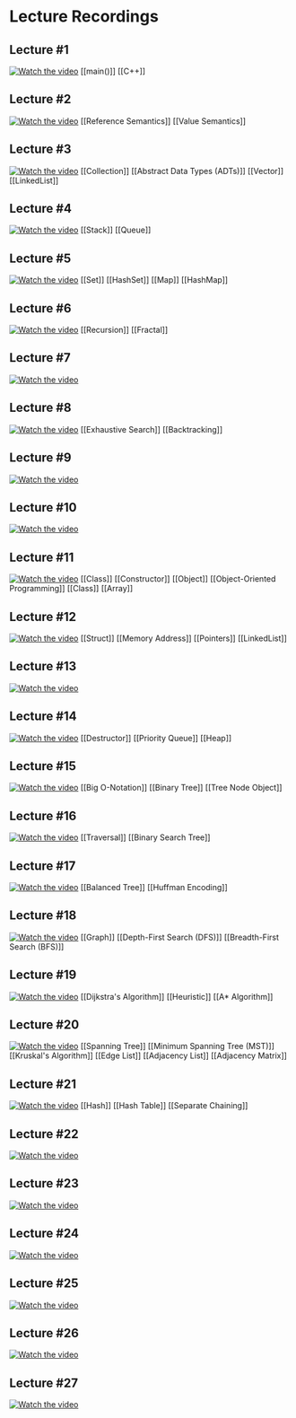 # Lecture Recordings
## Lecture #1

[![Watch the video](https://img.youtube.com/vi/L6lvEkCj7Us/0.jpg)](https://www.youtube.com/watch?v=L6lvEkCj7Us&list=PL-h0BZdG_K4mfItKR5nUChmnuus-q-Tbc)
[[main()]]
[[C++]]
## Lecture #2

[![Watch the video](https://img.youtube.com/vi/th2FI5KSbTs/0.jpg)](https://www.youtube.com/watch?v=th2FI5KSbTs&list=PL-h0BZdG_K4mfItKR5nUChmnuus-q-Tbc&index=2)
[[Reference Semantics]]
[[Value Semantics]]
## Lecture #3

[![Watch the video](https://img.youtube.com/vi/qi1ijaFPMCU/0.jpg)](https://www.youtube.com/watch?v=qi1ijaFPMCU&list=PL-h0BZdG_K4mfItKR5nUChmnuus-q-Tbc&index=3)
[[Collection]]
[[Abstract Data Types (ADTs)]]
[[Vector]]
[[LinkedList]]
## Lecture #4

[![Watch the video](https://img.youtube.com/vi/062uPWfVJgA/0.jpg)](https://www.youtube.com/watch?v=062uPWfVJgA&list=PL-h0BZdG_K4mfItKR5nUChmnuus-q-Tbc&index=4)
[[Stack]]
[[Queue]]
## Lecture #5

[![Watch the video](https://img.youtube.com/vi/PiLgI76hU-o/0.jpg)](https://www.youtube.com/watch?v=PiLgI76hU-o&list=PL-h0BZdG_K4mfItKR5nUChmnuus-q-Tbc&index=5)
[[Set]]
[[HashSet]]
[[Map]]
[[HashMap]]
## Lecture #6

[![Watch the video](https://img.youtube.com/vi/lOypCBUczlo/0.jpg)](https://www.youtube.com/watch?v=lOypCBUczlo&list=PL-h0BZdG_K4mfItKR5nUChmnuus-q-Tbc&index=6)
[[Recursion]]
[[Fractal]]
## Lecture #7

[![Watch the video](https://img.youtube.com/vi/lmvhaA5syQc/0.jpg)](https://www.youtube.com/watch?v=lmvhaA5syQc&list=PL-h0BZdG_K4mfItKR5nUChmnuus-q-Tbc&index=7)
## Lecture #8

[![Watch the video](https://img.youtube.com/vi/lTXEIgyHcrY/0.jpg)](https://www.youtube.com/watch?v=lTXEIgyHcrY&list=PL-h0BZdG_K4mfItKR5nUChmnuus-q-Tbc&index=8)
[[Exhaustive Search]]
[[Backtracking]]
## Lecture #9

[![Watch the video](https://img.youtube.com/vi/SpNv7pHu8OQ/0.jpg)](https://www.youtube.com/watch?v=SpNv7pHu8OQ&list=PL-h0BZdG_K4mfItKR5nUChmnuus-q-Tbc&index=9)
## Lecture #10

[![Watch the video](https://img.youtube.com/vi/BGjywyQQUcU/0.jpg)](https://www.youtube.com/watch?v=BGjywyQQUcU&list=PL-h0BZdG_K4mfItKR5nUChmnuus-q-Tbc&index=10)
## Lecture #11

[![Watch the video](https://img.youtube.com/vi/dObiRzRDwUk/0.jpg)](https://www.youtube.com/watch?v=dObiRzRDwUk&list=PL-h0BZdG_K4mfItKR5nUChmnuus-q-Tbc&index=11)
[[Class]]
[[Constructor]]
[[Object]]
[[Object-Oriented Programming]]
[[Class]]
[[Array]]
## Lecture #12

[![Watch the video](https://img.youtube.com/vi/jI5AvnFdDfg/0.jpg)](https://www.youtube.com/watch?v=jI5AvnFdDfg&list=PL-h0BZdG_K4mfItKR5nUChmnuus-q-Tbc&index=12)
[[Struct]]
[[Memory Address]]
[[Pointers]]
[[LinkedList]]
## Lecture #13

[![Watch the video](https://img.youtube.com/vi/3Dq3tU1Oi1A/0.jpg)](https://www.youtube.com/watch?v=3Dq3tU1Oi1A&list=PL-h0BZdG_K4mfItKR5nUChmnuus-q-Tbc&index=13)
## Lecture #14

[![Watch the video](https://img.youtube.com/vi/vXoqDTe1b3w/0.jpg)](https://www.youtube.com/watch?v=vXoqDTe1b3w&list=PL-h0BZdG_K4mfItKR5nUChmnuus-q-Tbc&index=14)
[[Destructor]]
[[Priority Queue]]
[[Heap]]
## Lecture #15

[![Watch the video](https://img.youtube.com/vi/2x_Ewjcsg8g/0.jpg)](https://www.youtube.com/watch?v=2x_Ewjcsg8g&list=PL-h0BZdG_K4mfItKR5nUChmnuus-q-Tbc&index=15)
[[Big O-Notation]]
[[Binary Tree]]
[[Tree Node Object]]
## Lecture #16

[![Watch the video](https://img.youtube.com/vi/EAiWS7VeHXE/0.jpg)](https://www.youtube.com/watch?v=EAiWS7VeHXE&list=PL-h0BZdG_K4mfItKR5nUChmnuus-q-Tbc&index=16)
[[Traversal]]
[[Binary Search Tree]]
## Lecture #17

[![Watch the video](https://img.youtube.com/vi/8eA8e4l2Flk/0.jpg)](https://www.youtube.com/watch?v=8eA8e4l2Flk&list=PL-h0BZdG_K4mfItKR5nUChmnuus-q-Tbc&index=17)
[[Balanced Tree]]
[[Huffman Encoding]]
## Lecture #18

[![Watch the video](https://img.youtube.com/vi/RILPhiWZmT4/0.jpg)](https://www.youtube.com/watch?v=RILPhiWZmT4&list=PL-h0BZdG_K4mfItKR5nUChmnuus-q-Tbc&index=18)
[[Graph]]
[[Depth-First Search (DFS)]]
[[Breadth-First Search (BFS)]]
## Lecture #19

[![Watch the video](https://img.youtube.com/vi/CPTG5JPbDEY/0.jpg)](https://www.youtube.com/watch?v=CPTG5JPbDEY&list=PL-h0BZdG_K4mfItKR5nUChmnuus-q-Tbc&index=19)
[[Dijkstra's Algorithm]]
[[Heuristic]]
[[A* Algorithm]]
## Lecture #20

[![Watch the video](https://img.youtube.com/vi/XG70D7JHOaE/0.jpg)](https://www.youtube.com/watch?v=XG70D7JHOaE&list=PL-h0BZdG_K4mfItKR5nUChmnuus-q-Tbc&index=20)
[[Spanning Tree]]
[[Minimum Spanning Tree (MST)]]
[[Kruskal's Algorithm]]
[[Edge List]]
[[Adjacency List]]
[[Adjacency Matrix]]
## Lecture #21

[![Watch the video](https://img.youtube.com/vi/I_dcE6oG258/0.jpg)](https://www.youtube.com/watch?v=I_dcE6oG258&list=PL-h0BZdG_K4mfItKR5nUChmnuus-q-Tbc&index=21)
[[Hash]]
[[Hash Table]]
[[Separate Chaining]]
## Lecture #22

[![Watch the video](https://img.youtube.com/vi/83xl7KdN5yw/0.jpg)](https://www.youtube.com/watch?v=83xl7KdN5yw&list=PL-h0BZdG_K4mfItKR5nUChmnuus-q-Tbc&index=22)
## Lecture #23

[![Watch the video](https://img.youtube.com/vi/7tddaY-W27g/0.jpg)](https://www.youtube.com/watch?v=7tddaY-W27g&list=PL-h0BZdG_K4mfItKR5nUChmnuus-q-Tbc&index=23)
## Lecture #24

[![Watch the video](https://img.youtube.com/vi/Zzwi-s538FM/0.jpg)](https://www.youtube.com/watch?v=Zzwi-s538FM&list=PL-h0BZdG_K4mfItKR5nUChmnuus-q-Tbc&index=24)
## Lecture #25

[![Watch the video](https://img.youtube.com/vi/Dg_miJbkSxE/0.jpg)](https://www.youtube.com/watch?v=Dg_miJbkSxE&list=PL-h0BZdG_K4mfItKR5nUChmnuus-q-Tbc&index=25)
## Lecture #26

[![Watch the video](https://img.youtube.com/vi/x78k5z3RFL4/0.jpg)](https://www.youtube.com/watch?v=x78k5z3RFL4&list=PL-h0BZdG_K4mfItKR5nUChmnuus-q-Tbc&index=26)

## Lecture #27

[![Watch the video](https://img.youtube.com/vi/6_mwx7kpd_w/0.jpg)](https://www.youtube.com/watch?v=6_mwx7kpd_w&list=PL-h0BZdG_K4mfItKR5nUChmnuus-q-Tbc&index=27)


